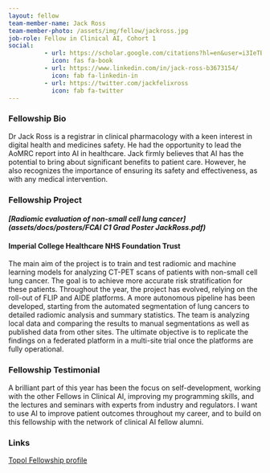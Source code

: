 ```yaml
---
layout: fellow
team-member-name: Jack Ross
team-member-photo: /assets/img/fellow/jackross.jpg
job-role: Fellow in Clinical AI, Cohort 1
social:
          - url: https://scholar.google.com/citations?hl=en&user=i3IeTBAAAAAJ&view_op=list_works&sortby=pubdate
            icon: fas fa-book
          - url: https://www.linkedin.com/in/jack-ross-b3673154/
            icon: fab fa-linkedin-in
          - url: https://twitter.com/jackfelixross
            icon: fab fa-twitter
---
```


### Fellowship Bio
Dr Jack Ross is a registrar in clinical pharmacology
with a keen interest in digital health and medicines
safety. He had the opportunity to lead the AoMRC
report into AI in healthcare. Jack firmly believes that
AI has the potential to bring about significant benefits
to patient care. However, he also recognizes the
importance of ensuring its safety and effectiveness,
as with any medical intervention.


### Fellowship Project
#### _[Radiomic evaluation of non-small cell lung cancer](assets/docs/posters/FCAI C1 Grad Poster JackRoss.pdf)_
#### Imperial College Healthcare NHS Foundation Trust
The main aim of the project is to train and test
radiomic and machine learning models for analyzing
CT-PET scans of patients with non-small cell lung
cancer. The goal is to achieve more accurate risk
stratification for these patients.
Throughout the year, the project has evolved, relying
on the roll-out of FLIP and AIDE platforms. A more
autonomous pipeline has been developed, starting
from the automated segmentation of lung cancers
to detailed radiomic analysis and summary statistics.
The team is analyzing local data and comparing
the results to manual segmentations as well as
published data from other sites. The ultimate
objective is to replicate the findings on a federated
platform in a multi-site trial once the platforms are
fully operational.

### Fellowship Testimonial
A brilliant part of this year
has been the focus on self-development, working
with the other Fellows in Clinical AI, improving my
programming skills, and the lectures and seminars
with experts from industry and regulators. I want to
use AI to improve patient outcomes throughout
my career, and to build on this fellowship with the
network of clinical AI fellow alumni.

### Links
[Topol Fellowship profile](https://topol.hee.nhs.uk/digital-fellowships/fellows/jack-ross/)